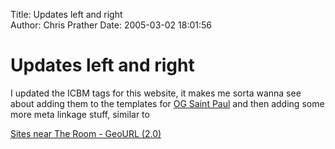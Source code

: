 Title: Updates left and right  
Author: Chris Prather
Date: 2005-03-02 18:01:56

# Updates left and right
I updated the ICBM tags for this website, it makes me sorta wanna see about adding them to the templates for <a href="http://saintpaul.openguides.org">OG Saint Paul</a> and then adding some more meta linkage stuff, similar to

 <a title="Sites near The Room - GeoURL (2.0)" href="http://geourl.org/near?p=http%3A%2F%2Fchris.prather.org%2F&dist=10">Sites near The Room - GeoURL (2.0)</a>


